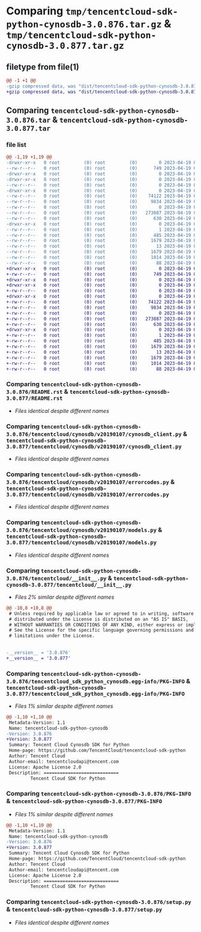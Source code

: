 # Comparing `tmp/tencentcloud-sdk-python-cynosdb-3.0.876.tar.gz` & `tmp/tencentcloud-sdk-python-cynosdb-3.0.877.tar.gz`

## filetype from file(1)

```diff
@@ -1 +1 @@
-gzip compressed data, was "dist/tencentcloud-sdk-python-cynosdb-3.0.876.tar", last modified: Wed Apr 19 00:23:37 2023, max compression
+gzip compressed data, was "dist/tencentcloud-sdk-python-cynosdb-3.0.877.tar", last modified: Wed Apr 19 09:11:46 2023, max compression
```

## Comparing `tencentcloud-sdk-python-cynosdb-3.0.876.tar` & `tencentcloud-sdk-python-cynosdb-3.0.877.tar`

### file list

```diff
@@ -1,19 +1,19 @@
-drwxr-xr-x   0 root         (0) root         (0)        0 2023-04-19 00:23:37.000000 tencentcloud-sdk-python-cynosdb-3.0.876/
--rw-r--r--   0 root         (0) root         (0)      749 2023-04-19 00:23:37.000000 tencentcloud-sdk-python-cynosdb-3.0.876/README.rst
-drwxr-xr-x   0 root         (0) root         (0)        0 2023-04-19 00:23:37.000000 tencentcloud-sdk-python-cynosdb-3.0.876/tencentcloud/
-drwxr-xr-x   0 root         (0) root         (0)        0 2023-04-19 00:23:37.000000 tencentcloud-sdk-python-cynosdb-3.0.876/tencentcloud/cynosdb/
--rw-r--r--   0 root         (0) root         (0)        0 2023-04-19 00:23:37.000000 tencentcloud-sdk-python-cynosdb-3.0.876/tencentcloud/cynosdb/__init__.py
-drwxr-xr-x   0 root         (0) root         (0)        0 2023-04-19 00:23:37.000000 tencentcloud-sdk-python-cynosdb-3.0.876/tencentcloud/cynosdb/v20190107/
--rw-r--r--   0 root         (0) root         (0)    74122 2023-04-19 00:23:37.000000 tencentcloud-sdk-python-cynosdb-3.0.876/tencentcloud/cynosdb/v20190107/cynosdb_client.py
--rw-r--r--   0 root         (0) root         (0)     9834 2023-04-19 00:23:37.000000 tencentcloud-sdk-python-cynosdb-3.0.876/tencentcloud/cynosdb/v20190107/errorcodes.py
--rw-r--r--   0 root         (0) root         (0)        0 2023-04-19 00:23:37.000000 tencentcloud-sdk-python-cynosdb-3.0.876/tencentcloud/cynosdb/v20190107/__init__.py
--rw-r--r--   0 root         (0) root         (0)   273887 2023-04-19 00:23:37.000000 tencentcloud-sdk-python-cynosdb-3.0.876/tencentcloud/cynosdb/v20190107/models.py
--rw-r--r--   0 root         (0) root         (0)      630 2023-04-19 00:23:37.000000 tencentcloud-sdk-python-cynosdb-3.0.876/tencentcloud/__init__.py
-drwxr-xr-x   0 root         (0) root         (0)        0 2023-04-19 00:23:37.000000 tencentcloud-sdk-python-cynosdb-3.0.876/tencentcloud_sdk_python_cynosdb.egg-info/
--rw-r--r--   0 root         (0) root         (0)        1 2023-04-19 00:23:37.000000 tencentcloud-sdk-python-cynosdb-3.0.876/tencentcloud_sdk_python_cynosdb.egg-info/dependency_links.txt
--rw-r--r--   0 root         (0) root         (0)      485 2023-04-19 00:23:37.000000 tencentcloud-sdk-python-cynosdb-3.0.876/tencentcloud_sdk_python_cynosdb.egg-info/SOURCES.txt
--rw-r--r--   0 root         (0) root         (0)     1679 2023-04-19 00:23:37.000000 tencentcloud-sdk-python-cynosdb-3.0.876/tencentcloud_sdk_python_cynosdb.egg-info/PKG-INFO
--rw-r--r--   0 root         (0) root         (0)       13 2023-04-19 00:23:37.000000 tencentcloud-sdk-python-cynosdb-3.0.876/tencentcloud_sdk_python_cynosdb.egg-info/top_level.txt
--rw-r--r--   0 root         (0) root         (0)     1679 2023-04-19 00:23:37.000000 tencentcloud-sdk-python-cynosdb-3.0.876/PKG-INFO
--rw-r--r--   0 root         (0) root         (0)     1014 2023-04-19 00:23:37.000000 tencentcloud-sdk-python-cynosdb-3.0.876/setup.py
--rw-r--r--   0 root         (0) root         (0)       88 2023-04-19 00:23:37.000000 tencentcloud-sdk-python-cynosdb-3.0.876/setup.cfg
+drwxr-xr-x   0 root         (0) root         (0)        0 2023-04-19 09:11:46.000000 tencentcloud-sdk-python-cynosdb-3.0.877/
+-rw-r--r--   0 root         (0) root         (0)      749 2023-04-19 09:11:46.000000 tencentcloud-sdk-python-cynosdb-3.0.877/README.rst
+drwxr-xr-x   0 root         (0) root         (0)        0 2023-04-19 09:11:46.000000 tencentcloud-sdk-python-cynosdb-3.0.877/tencentcloud/
+drwxr-xr-x   0 root         (0) root         (0)        0 2023-04-19 09:11:46.000000 tencentcloud-sdk-python-cynosdb-3.0.877/tencentcloud/cynosdb/
+-rw-r--r--   0 root         (0) root         (0)        0 2023-04-19 09:11:46.000000 tencentcloud-sdk-python-cynosdb-3.0.877/tencentcloud/cynosdb/__init__.py
+drwxr-xr-x   0 root         (0) root         (0)        0 2023-04-19 09:11:46.000000 tencentcloud-sdk-python-cynosdb-3.0.877/tencentcloud/cynosdb/v20190107/
+-rw-r--r--   0 root         (0) root         (0)    74122 2023-04-19 09:11:46.000000 tencentcloud-sdk-python-cynosdb-3.0.877/tencentcloud/cynosdb/v20190107/cynosdb_client.py
+-rw-r--r--   0 root         (0) root         (0)     9834 2023-04-19 09:11:46.000000 tencentcloud-sdk-python-cynosdb-3.0.877/tencentcloud/cynosdb/v20190107/errorcodes.py
+-rw-r--r--   0 root         (0) root         (0)        0 2023-04-19 09:11:46.000000 tencentcloud-sdk-python-cynosdb-3.0.877/tencentcloud/cynosdb/v20190107/__init__.py
+-rw-r--r--   0 root         (0) root         (0)   273887 2023-04-19 09:11:46.000000 tencentcloud-sdk-python-cynosdb-3.0.877/tencentcloud/cynosdb/v20190107/models.py
+-rw-r--r--   0 root         (0) root         (0)      630 2023-04-19 09:11:46.000000 tencentcloud-sdk-python-cynosdb-3.0.877/tencentcloud/__init__.py
+drwxr-xr-x   0 root         (0) root         (0)        0 2023-04-19 09:11:46.000000 tencentcloud-sdk-python-cynosdb-3.0.877/tencentcloud_sdk_python_cynosdb.egg-info/
+-rw-r--r--   0 root         (0) root         (0)        1 2023-04-19 09:11:46.000000 tencentcloud-sdk-python-cynosdb-3.0.877/tencentcloud_sdk_python_cynosdb.egg-info/dependency_links.txt
+-rw-r--r--   0 root         (0) root         (0)      485 2023-04-19 09:11:46.000000 tencentcloud-sdk-python-cynosdb-3.0.877/tencentcloud_sdk_python_cynosdb.egg-info/SOURCES.txt
+-rw-r--r--   0 root         (0) root         (0)     1679 2023-04-19 09:11:46.000000 tencentcloud-sdk-python-cynosdb-3.0.877/tencentcloud_sdk_python_cynosdb.egg-info/PKG-INFO
+-rw-r--r--   0 root         (0) root         (0)       13 2023-04-19 09:11:46.000000 tencentcloud-sdk-python-cynosdb-3.0.877/tencentcloud_sdk_python_cynosdb.egg-info/top_level.txt
+-rw-r--r--   0 root         (0) root         (0)     1679 2023-04-19 09:11:46.000000 tencentcloud-sdk-python-cynosdb-3.0.877/PKG-INFO
+-rw-r--r--   0 root         (0) root         (0)     1014 2023-04-19 09:11:46.000000 tencentcloud-sdk-python-cynosdb-3.0.877/setup.py
+-rw-r--r--   0 root         (0) root         (0)       88 2023-04-19 09:11:46.000000 tencentcloud-sdk-python-cynosdb-3.0.877/setup.cfg
```

### Comparing `tencentcloud-sdk-python-cynosdb-3.0.876/README.rst` & `tencentcloud-sdk-python-cynosdb-3.0.877/README.rst`

 * *Files identical despite different names*

### Comparing `tencentcloud-sdk-python-cynosdb-3.0.876/tencentcloud/cynosdb/v20190107/cynosdb_client.py` & `tencentcloud-sdk-python-cynosdb-3.0.877/tencentcloud/cynosdb/v20190107/cynosdb_client.py`

 * *Files identical despite different names*

### Comparing `tencentcloud-sdk-python-cynosdb-3.0.876/tencentcloud/cynosdb/v20190107/errorcodes.py` & `tencentcloud-sdk-python-cynosdb-3.0.877/tencentcloud/cynosdb/v20190107/errorcodes.py`

 * *Files identical despite different names*

### Comparing `tencentcloud-sdk-python-cynosdb-3.0.876/tencentcloud/cynosdb/v20190107/models.py` & `tencentcloud-sdk-python-cynosdb-3.0.877/tencentcloud/cynosdb/v20190107/models.py`

 * *Files identical despite different names*

### Comparing `tencentcloud-sdk-python-cynosdb-3.0.876/tencentcloud/__init__.py` & `tencentcloud-sdk-python-cynosdb-3.0.877/tencentcloud/__init__.py`

 * *Files 2% similar despite different names*

```diff
@@ -10,8 +10,8 @@
 # Unless required by applicable law or agreed to in writing, software
 # distributed under the License is distributed on an "AS IS" BASIS,
 # WITHOUT WARRANTIES OR CONDITIONS OF ANY KIND, either express or implied.
 # See the License for the specific language governing permissions and
 # limitations under the License.
 
 
-__version__ = '3.0.876'
+__version__ = '3.0.877'
```

### Comparing `tencentcloud-sdk-python-cynosdb-3.0.876/tencentcloud_sdk_python_cynosdb.egg-info/PKG-INFO` & `tencentcloud-sdk-python-cynosdb-3.0.877/tencentcloud_sdk_python_cynosdb.egg-info/PKG-INFO`

 * *Files 1% similar despite different names*

```diff
@@ -1,10 +1,10 @@
 Metadata-Version: 1.1
 Name: tencentcloud-sdk-python-cynosdb
-Version: 3.0.876
+Version: 3.0.877
 Summary: Tencent Cloud Cynosdb SDK for Python
 Home-page: https://github.com/TencentCloud/tencentcloud-sdk-python
 Author: Tencent Cloud
 Author-email: tencentcloudapi@tencent.com
 License: Apache License 2.0
 Description: ============================
         Tencent Cloud SDK for Python
```

### Comparing `tencentcloud-sdk-python-cynosdb-3.0.876/PKG-INFO` & `tencentcloud-sdk-python-cynosdb-3.0.877/PKG-INFO`

 * *Files 1% similar despite different names*

```diff
@@ -1,10 +1,10 @@
 Metadata-Version: 1.1
 Name: tencentcloud-sdk-python-cynosdb
-Version: 3.0.876
+Version: 3.0.877
 Summary: Tencent Cloud Cynosdb SDK for Python
 Home-page: https://github.com/TencentCloud/tencentcloud-sdk-python
 Author: Tencent Cloud
 Author-email: tencentcloudapi@tencent.com
 License: Apache License 2.0
 Description: ============================
         Tencent Cloud SDK for Python
```

### Comparing `tencentcloud-sdk-python-cynosdb-3.0.876/setup.py` & `tencentcloud-sdk-python-cynosdb-3.0.877/setup.py`

 * *Files identical despite different names*

